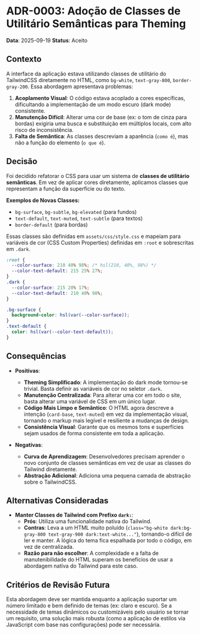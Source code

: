 # ADR-0003: Adoção de Classes de Utilitário Semânticas para Theming

**Data**: 2025-09-19
**Status**: Aceito

## Contexto

A interface da aplicação estava utilizando classes de utilitário do TailwindCSS diretamente no HTML, como `bg-white`, `text-gray-800`, `border-gray-200`. Essa abordagem apresentava problemas:

1.  **Acoplamento Visual**: O código estava acoplado a cores específicas, dificultando a implementação de um modo escuro (dark mode) consistente.
2.  **Manutenção Difícil**: Alterar uma cor de base (ex: o tom de cinza para bordas) exigiria uma busca e substituição em múltiplos locais, com alto risco de inconsistência.
3.  **Falta de Semântica**: As classes descreviam a aparência (`como é`), mas não a função do elemento (`o que é`).

## Decisão

Foi decidido refatorar o CSS para usar um sistema de **classes de utilitário semânticas**. Em vez de aplicar cores diretamente, aplicamos classes que representam a função da superfície ou do texto.

**Exemplos de Novas Classes:**
-   `bg-surface`, `bg-subtle`, `bg-elevated` (para fundos)
-   `text-default`, `text-muted`, `text-subtle` (para textos)
-   `border-default` (para bordas)

Essas classes são definidas em `assets/css/style.css` e mapeiam para variáveis de cor (CSS Custom Properties) definidas em `:root` e sobrescritas em `.dark`.

```css
:root {
  --color-surface: 210 40% 98%; /* hsl(210, 40%, 98%) */
  --color-text-default: 215 25% 27%;
}
.dark {
  --color-surface: 215 28% 17%;
  --color-text-default: 210 40% 98%;
}

.bg-surface {
  background-color: hsl(var(--color-surface));
}
.text-default {
  color: hsl(var(--color-text-default));
}
```

## Consequências

- **Positivas**:
  - **Theming Simplificado**: A implementação do dark mode tornou-se trivial. Basta definir as variáveis de cor no seletor `.dark`.
  - **Manutenção Centralizada**: Para alterar uma cor em todo o site, basta alterar uma variável de CSS em um único lugar.
  - **Código Mais Limpo e Semântico**: O HTML agora descreve a intenção (`card-base`, `text-muted`) em vez da implementação visual, tornando o markup mais legível e resiliente a mudanças de design.
  - **Consistência Visual**: Garante que os mesmos tons e superfícies sejam usados de forma consistente em toda a aplicação.

- **Negativas**:
  - **Curva de Aprendizagem**: Desenvolvedores precisam aprender o novo conjunto de classes semânticas em vez de usar as classes do Tailwind diretamente.
  - **Abstração Adicional**: Adiciona uma pequena camada de abstração sobre o TailwindCSS.

## Alternativas Consideradas

- **Manter Classes de Tailwind com Prefixo `dark:`**:
  - **Prós**: Utiliza uma funcionalidade nativa do Tailwind.
  - **Contras**: Leva a um HTML muito poluído (`class="bg-white dark:bg-gray-800 text-gray-900 dark:text-white..."`), tornando-o difícil de ler e manter. A lógica do tema fica espalhada por todo o código, em vez de centralizada.
  - **Razão para não escolher**: A complexidade e a falta de manutenibilidade do HTML superam os benefícios de usar a abordagem nativa do Tailwind para este caso.

## Critérios de Revisão Futura

Esta abordagem deve ser mantida enquanto a aplicação suportar um número limitado e bem definido de temas (ex: claro e escuro). Se a necessidade de temas dinâmicos ou customizáveis pelo usuário se tornar um requisito, uma solução mais robusta (como a aplicação de estilos via JavaScript com base nas configurações) pode ser necessária.
